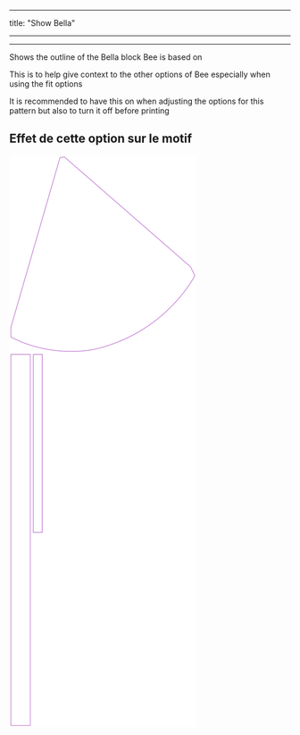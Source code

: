 - - -
title: "Show Bella"
- - -

---

Shows the outline of the Bella block Bee is based on

This is to help give context to the other options of Bee especially when using the fit options

<Note>

It is recommended to have this on when adjusting the options for this pattern but also to turn it off before printing

</Note>

## Effet de cette option sur le motif

![This image shows the effect of this option by superimposing several variants that have a different value for this option](bee_bellaguide_sample.svg "Effect of this option on the pattern")
